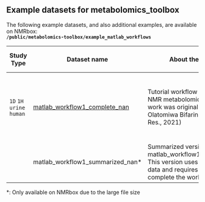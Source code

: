 ## Example datasets for metabolomics_toolbox
The following example datasets, and also additional examples, are available on NMRbox:      
**`/public/metabolomics-toolbox/example_matlab_workflows`**

|Study Type|Dataset name|About the Dataset|This Example Contains|This Workflow Uses|
|-|-|-|-|-|
| `1D` `1H` `urine` `human`|[matlab_workflow1_complete_nan](https://github.com/edisonomics/metabolomics_toolbox/tree/master/examples/1D_serum/matlab_workflow1_complete_nan)|Tutorial workflow using a urine NMR metabolomics study. This work was originally conducted by Olatomiwa Bifarin (J. Proteome Res., 2021)|`Spectra` `Workflow`|`Load1D` `Setup1D` `ref_spectra` `remove_region` `guide_align1D` `normcheck` `normalize` `varcheck` `scale` `nipalsPCA` `VisScores`|
||matlab_workflow1_summarized_nan*|Summarized version of matlab_workflow1_complete_nan. This version uses pre-processed data and requires less time to complete the workflow.|||

*: Only available on NMRbox due to the large file size
